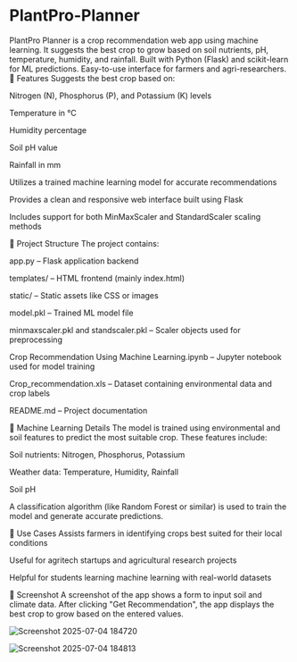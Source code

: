 # PlantPro-Planner
PlantPro Planner is a crop recommendation web app using machine learning. It suggests the best crop to grow based on soil nutrients, pH, temperature, humidity, and rainfall. Built with Python (Flask) and scikit-learn for ML predictions. Easy-to-use interface for farmers and agri-researchers.
📌 Features
Suggests the best crop based on:

Nitrogen (N), Phosphorus (P), and Potassium (K) levels

Temperature in °C

Humidity percentage

Soil pH value

Rainfall in mm

Utilizes a trained machine learning model for accurate recommendations

Provides a clean and responsive web interface built using Flask

Includes support for both MinMaxScaler and StandardScaler scaling methods

📁 Project Structure
The project contains:

app.py – Flask application backend

templates/ – HTML frontend (mainly index.html)

static/ – Static assets like CSS or images

model.pkl – Trained ML model file

minmaxscaler.pkl and standscaler.pkl – Scaler objects used for preprocessing

Crop Recommendation Using Machine Learning.ipynb – Jupyter notebook used for model training

Crop_recommendation.xls – Dataset containing environmental data and crop labels

README.md – Project documentation

🧠 Machine Learning Details
The model is trained using environmental and soil features to predict the most suitable crop. These features include:

Soil nutrients: Nitrogen, Phosphorus, Potassium

Weather data: Temperature, Humidity, Rainfall

Soil pH

A classification algorithm (like Random Forest or similar) is used to train the model and generate accurate predictions.

🌾 Use Cases
Assists farmers in identifying crops best suited for their local conditions

Useful for agritech startups and agricultural research projects

Helpful for students learning machine learning with real-world datasets

📸 Screenshot
A screenshot of the app shows a form to input soil and climate data. After clicking "Get Recommendation", the app displays the best crop to grow based on the entered values.

![Screenshot 2025-07-04 184720](https://github.com/user-attachments/assets/4b6b1835-c431-498e-9b37-84fedf596e15)

![Screenshot 2025-07-04 184813](https://github.com/user-attachments/assets/11e05237-9672-4bb2-a6fa-1421d9bd3512)


